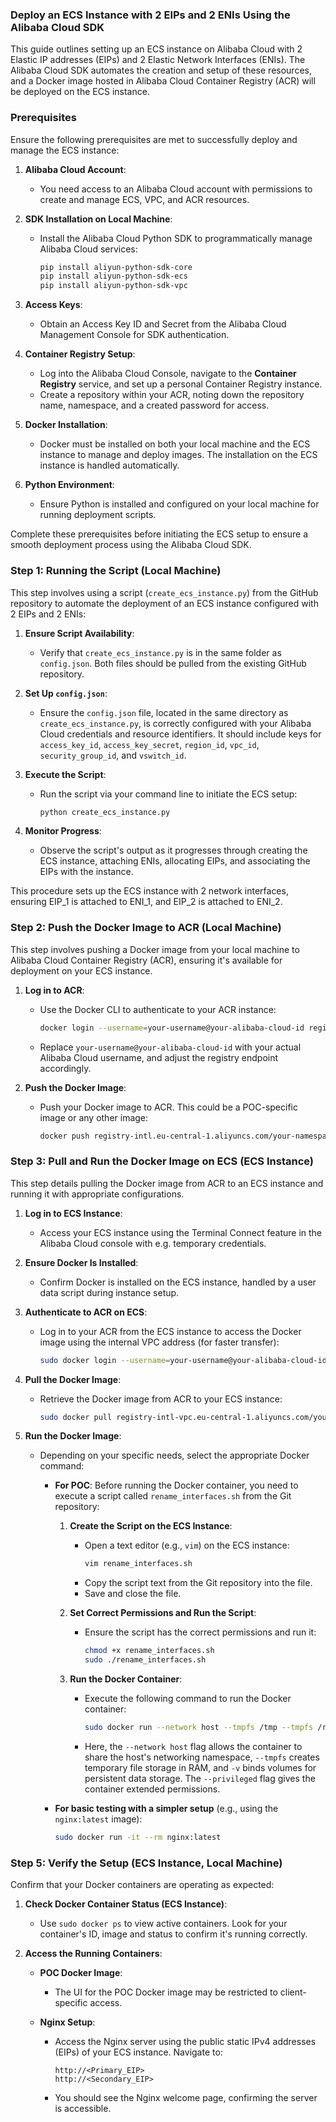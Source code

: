 ### Deploy an ECS Instance with 2 EIPs and 2 ENIs Using the Alibaba Cloud SDK

This guide outlines setting up an ECS instance on Alibaba Cloud with 2 Elastic IP addresses (EIPs) and 2 Elastic Network Interfaces (ENIs). The Alibaba Cloud SDK automates the creation and setup of these resources, and a Docker image hosted in Alibaba Cloud Container Registry (ACR) will be deployed on the ECS instance.

### Prerequisites

Ensure the following prerequisites are met to successfully deploy and manage the ECS instance:

1. **Alibaba Cloud Account**:
   - You need access to an Alibaba Cloud account with permissions to create and manage ECS, VPC, and ACR resources.

2. **SDK Installation on Local Machine**:
   - Install the Alibaba Cloud Python SDK to programmatically manage Alibaba Cloud services:
     ```sh
     pip install aliyun-python-sdk-core
     pip install aliyun-python-sdk-ecs
     pip install aliyun-python-sdk-vpc
     ```

3. **Access Keys**:
   - Obtain an Access Key ID and Secret from the Alibaba Cloud Management Console for SDK authentication.

4. **Container Registry Setup**:
   - Log into the Alibaba Cloud Console, navigate to the **Container Registry** service, and set up a personal Container Registry instance.
   - Create a repository within your ACR, noting down the repository name, namespace, and a created password for access.

5. **Docker Installation**:
   - Docker must be installed on both your local machine and the ECS instance to manage and deploy images. The installation on the ECS instance is handled automatically.

6. **Python Environment**:
   - Ensure Python is installed and configured on your local machine for running deployment scripts.

Complete these prerequisites before initiating the ECS setup to ensure a smooth deployment process using the Alibaba Cloud SDK.


### Step 1: Running the Script (Local Machine)

This step involves using a script (`create_ecs_instance.py`) from the GitHub repository to automate the deployment of an ECS instance configured with 2 EIPs and 2 ENIs:

1. **Ensure Script Availability**:
   - Verify that `create_ecs_instance.py` is in the same folder as `config.json`. Both files should be pulled from the existing GitHub repository.

2. **Set Up `config.json`**:
   - Ensure the `config.json` file, located in the same directory as `create_ecs_instance.py`, is correctly configured with your Alibaba Cloud credentials and resource identifiers. It should include keys for `access_key_id`, `access_key_secret`, `region_id`, `vpc_id`, `security_group_id`, and `vswitch_id`.

3. **Execute the Script**:
   - Run the script via your command line to initiate the ECS setup:
     ```sh
     python create_ecs_instance.py
     ```

4. **Monitor Progress**:
   - Observe the script's output as it progresses through creating the ECS instance, attaching ENIs, allocating EIPs, and associating the EIPs with the instance.

This procedure sets up the ECS instance with 2 network interfaces, ensuring EIP_1 is attached to ENI_1, and EIP_2 is attached to ENI_2.

### Step 2: Push the Docker Image to ACR (Local Machine)

This step involves pushing a Docker image from your local machine to Alibaba Cloud Container Registry (ACR), ensuring it's available for deployment on your ECS instance.

1. **Log in to ACR**:
   - Use the Docker CLI to authenticate to your ACR instance:
     ```sh
     docker login --username=your-username@your-alibaba-cloud-id registry-intl.eu-central-1.aliyuncs.com
     ```
   - Replace `your-username@your-alibaba-cloud-id` with your actual Alibaba Cloud username, and adjust the registry endpoint accordingly.

2. **Push the Docker Image**:
   - Push your Docker image to ACR. This could be a POC-specific image or any other image:
     ```sh
     docker push registry-intl.eu-central-1.aliyuncs.com/your-namespace/your-repository:latest
     ```

### Step 3: Pull and Run the Docker Image on ECS (ECS Instance)

This step details pulling the Docker image from ACR to an ECS instance and running it with appropriate configurations.

1. **Log in to ECS Instance**:
   - Access your ECS instance using the Terminal Connect feature in the Alibaba Cloud console with e.g. temporary credentials.

2. **Ensure Docker Is Installed**:
   - Confirm Docker is installed on the ECS instance, handled by a user data script during instance setup.

3. **Authenticate to ACR on ECS**:
   - Log in to your ACR from the ECS instance to access the Docker image using the internal VPC address (for faster transfer):
     ```sh
     sudo docker login --username=your-username@your-alibaba-cloud-id registry-intl-vpc.eu-central-1.aliyuncs.com
     ```

4. **Pull the Docker Image**:
   - Retrieve the Docker image from ACR to your ECS instance:
     ```sh
     sudo docker pull registry-intl-vpc.eu-central-1.aliyuncs.com/your-namespace/your-repository:latest
     ```

5. **Run the Docker Image**:
   - Depending on your specific needs, select the appropriate Docker command:
   
     - **For POC**:
       Before running the Docker container, you need to execute a script called `rename_interfaces.sh` from the Git repository:
       
       1. **Create the Script on the ECS Instance**:
          - Open a text editor (e.g., `vim`) on the ECS instance:
            ```sh
            vim rename_interfaces.sh
            ```
          - Copy the script text from the Git repository into the file.
          - Save and close the file.
          
       2. **Set Correct Permissions and Run the Script**:
          - Ensure the script has the correct permissions and run it:
            ```sh
            chmod +x rename_interfaces.sh
            sudo ./rename_interfaces.sh
            ```

       3. **Run the Docker Container**:
          - Execute the following command to run the Docker container:
            ```sh
            sudo docker run --network host --tmpfs /tmp --tmpfs /run --tmpfs /mnt -v redis_vol:/var/lib/redis -v etc_vol:/etc --privileged --rm -it registry-intl-vpc.eu-central-1.aliyuncs.com/your-namespace/your-repository:latest /bin/bash
            ```
          - Here, the `--network host` flag allows the container to share the host's networking namespace, `--tmpfs` creates temporary file storage in RAM, and `-v` binds volumes for persistent data storage. The `--privileged` flag gives the container extended permissions.

     - **For basic testing with a simpler setup** (e.g., using the `nginx:latest` image):
       ```sh
       sudo docker run -it --rm nginx:latest
       ```

### Step 5: Verify the Setup (ECS Instance, Local Machine)

Confirm that your Docker containers are operating as expected:

1. **Check Docker Container Status (ECS Instance)**:
    - Use `sudo docker ps` to view active containers. Look for your container's ID, image and status to confirm it's running correctly.

2. **Access the Running Containers**:
   - **POC Docker Image**:
     - The UI for the POC Docker image may be restricted to client-specific access.

   - **Nginx Setup**:
     - Access the Nginx server using the public static IPv4 addresses (EIPs) of your ECS instance. Navigate to:
       ```
       http://<Primary_EIP>
       http://<Secondary_EIP>
       ```
     - You should see the Nginx welcome page, confirming the server is accessible.
